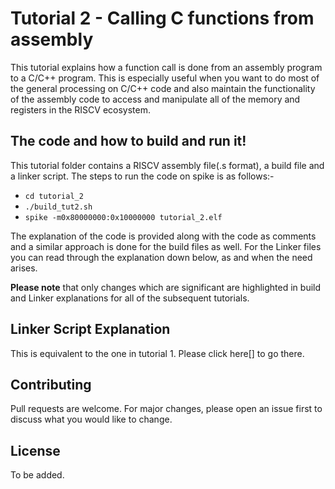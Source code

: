 # Tutorial 2 - Calling C functions from assembly

This tutorial explains how a function call is done from an assembly program to a C/C++ program. This is especially useful when you want to do most of the general processing on C/C++ code and also maintain the functionality of the assembly code to access and manipulate all of the memory and registers in the RISCV ecosystem.

## The code and how to build and run it!

This tutorial folder contains a RISCV assembly file(.s format), a build file and a linker script. The steps to run the code on spike is as follows:-

* ```cd tutorial_2```
* ```./build_tut2.sh```
* ``` spike -m0x80000000:0x10000000 tutorial_2.elf ```

The explanation of the code is provided along with the code as comments and a similar approach is done for the build files as well. For the Linker files you can read through the explanation down below, as and when the need arises.

**Please note** that only changes which are significant are highlighted in build and Linker explanations for all of the subsequent tutorials.

## Linker Script Explanation

This is equivalent to the one in tutorial 1. Please click here[] to go there.


## Contributing
Pull requests are welcome. For major changes, please open an issue first to discuss what you would like to change.

## License

To be added.
